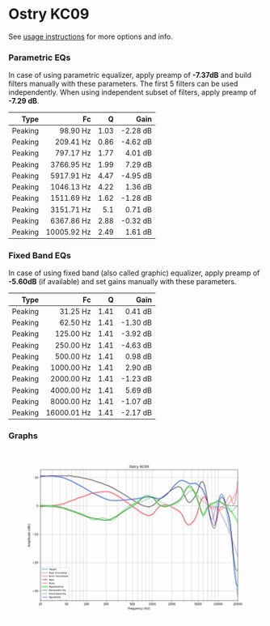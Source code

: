 # Ostry KC09
See [usage instructions](https://github.com/jaakkopasanen/AutoEq#usage) for more options and info.

### Parametric EQs
In case of using parametric equalizer, apply preamp of **-7.37dB** and build filters manually
with these parameters. The first 5 filters can be used independently.
When using independent subset of filters, apply preamp of **-7.29 dB**.

| Type    | Fc          |    Q | Gain     |
|--------:|------------:|-----:|---------:|
| Peaking | 98.90 Hz    | 1.03 | -2.28 dB |
| Peaking | 209.41 Hz   | 0.86 | -4.62 dB |
| Peaking | 797.17 Hz   | 1.77 | 4.01 dB  |
| Peaking | 3766.95 Hz  | 1.99 | 7.29 dB  |
| Peaking | 5917.91 Hz  | 4.47 | -4.95 dB |
| Peaking | 1046.13 Hz  | 4.22 | 1.36 dB  |
| Peaking | 1511.69 Hz  | 1.62 | -1.28 dB |
| Peaking | 3151.71 Hz  | 5.1  | 0.71 dB  |
| Peaking | 6367.86 Hz  | 2.88 | -0.32 dB |
| Peaking | 10005.92 Hz | 2.49 | 1.61 dB  |

### Fixed Band EQs
In case of using fixed band (also called graphic) equalizer, apply preamp of **-5.60dB**
(if available) and set gains manually with these parameters.

| Type    | Fc          |    Q | Gain     |
|--------:|------------:|-----:|---------:|
| Peaking | 31.25 Hz    | 1.41 | 0.41 dB  |
| Peaking | 62.50 Hz    | 1.41 | -1.30 dB |
| Peaking | 125.00 Hz   | 1.41 | -3.92 dB |
| Peaking | 250.00 Hz   | 1.41 | -4.63 dB |
| Peaking | 500.00 Hz   | 1.41 | 0.98 dB  |
| Peaking | 1000.00 Hz  | 1.41 | 2.90 dB  |
| Peaking | 2000.00 Hz  | 1.41 | -1.23 dB |
| Peaking | 4000.00 Hz  | 1.41 | 5.69 dB  |
| Peaking | 8000.00 Hz  | 1.41 | -1.07 dB |
| Peaking | 16000.01 Hz | 1.41 | -2.17 dB |

### Graphs
![](./Ostry%20KC09.png)